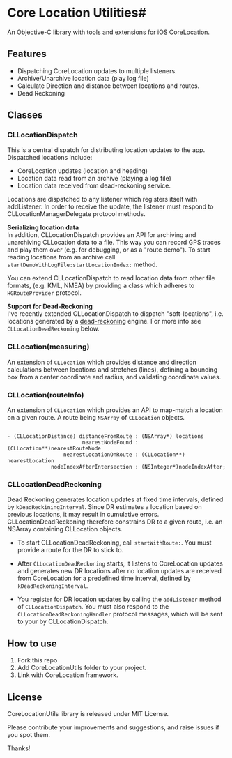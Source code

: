 # Core Location Utilities#

An Objective-C library with tools and extensions for iOS CoreLocation. 

## Features ##

- Dispatching CoreLocation updates to multiple listeners.
- Archive/Unarchive location data (play log file) 
- Calculate Direction and distance between locations and routes.
- Dead Reckoning


## Classes ##

### CLLocationDispatch 

This is a central dispatch for distributing location updates to the app. Dispatched locations include: 

- CoreLocation updates (location and heading)
- Location data read from an archive (playing a log file)
- Location data received from dead-reckoning service. 

Locations are dispatched to any listener which registers itself with addListener. In order to receive the update, the listener must respond to CLLocationManagerDelegate protocol methods. 

**Serializing location data**<br/>
In addition, CLLocationDispatch provides an API for archiving and unarchiving CLLocation data to a file. This way you can record GPS traces and play them over (e.g. for debugging, or as a "route demo").
To start reading locations from an archive call <code>startDemoWithLogFile:startLocationIndex:</code> method. 

You can extend CLLocationDispatch to read location data from other file formats, (e.g. KML, NMEA) by providing a class which adheres to <code>HGRouteProvider</code> protocol.

**Support for Dead-Reckoning**<br/>
I've recently extended CLLocationDispatch to dispatch "soft-locations", i.e. locations generated by a [dead-reckoning](http://en.wikipedia.org/wiki/Dead_reckoning) engine. For more info see <code>CLLocationDeadReckoning</code> below. 


###  CLLocation(measuring)  

An extension of <code>CLLocation</code> which provides distance and direction calculations between locations and stretches (lines), defining a bounding box from a center coordinate and radius, and validating coordinate values. 

###  CLLocation(routeInfo)  

An extension of <code>CLLocation</code> which provides an API to map-match a location on a given route. A route being <code>NSArray</code> of <code>CLLocation</code> objects. 

<pre><code>
- (CLLocationDistance) distanceFromRoute : (NSArray*) locations 
					    nearestNodeFound : (CLLocation**)nearestRouteNode 
				  nearestLocationOnRoute : (CLLocation**) nearestLocation 
			  nodeIndexAfterIntersection : (NSInteger*)nodeIndexAfter;
</code></pre>


### CLLocationDeadReckoning ###

Dead Reckoning generates location updates at fixed time intervals, defined by <code>kDeadReckiningInterval</code>. Since DR estimates a location based on previous locations, it may result in cumulative errors. CLLocationDeadReckoning therefore constrains DR to a given route, i.e. an NSArray containing CLLocation objects.

- To start CLLocationDeadReckoning, call <code>startWithRoute:</code>. You must provide a route for the DR to stick to. 

- After <code>CLLocationDeadReckoning</code> starts, it listens to CoreLocation updates and generates new DR locations after no location updates are received from CoreLocation for a predefined time interval, defined by <code>kDeadReckoningInterval</code>.

- You register for DR location updates by calling the <code>addListener</code> method of <code>CLLocationDispatch</code>. You must also respond to the <code>CLLocationDeadReckoningHandler</code> protocol messages, which will be sent to your by CLLocationDispatch. 

 
## How to use ##

1. Fork this repo
2. Add CoreLocationUtils folder to your project.
2. Link with CoreLocation framework. 


## License ##

CoreLocationUtils library is released under MIT License.

Please contribute your improvements and suggestions, and raise issues if you spot them.  

Thanks!  